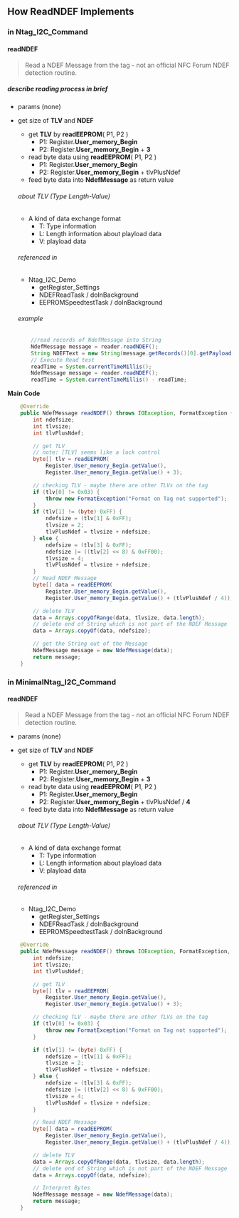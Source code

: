 


##  How ReadNDEF Implements

### in Ntag_I2C_Command
#### readNDEF
> Read a NDEF Message from the tag - not an official NFC Forum NDEF detection routine.
##### describe reading process in brief
- params (none) 
- get size of **TLV** and **NDEF**
	- get **TLV** by **readEEPROM**( P1, P2 )
		- P1: Register.**User_memory_Begin**
		- P2: Register.**User_memory_Begin** + **3** 
	- read byte data using **readEEPROM**( P1, P2 )
 		- P1: Register.**User_memory_Begin**
		- P2: Register.**User_memory_Begin** + tlvPlusNdef
	-  feed byte data into **NdefMessage** as return value 
	###### about TLV (Type Length-Value)
	- A kind of data exchange format
		- T: Type information
		- L: Length information about playload data
		- V: playload data

	###### referenced in
	- Ntag_I2C_Demo
		- getRegister_Settings
		- NDEFReadTask / doInBackground
		- EEPROMSpeedtestTask / doInBackground
	###### example
	```java
		//read records of NdefMessage into String
		NdefMessage message = reader.readNDEF();  
		String NDEFText = new String(message.getRecords()[0].getPayload(),"US-ASCII");
		// Execute Read test  
		readTime = System.currentTimeMillis();  
		NdefMessage message = reader.readNDEF();  
		readTime = System.currentTimeMillis() - readTime;
	```
**Main Code**
```java
	@Override  
	public NdefMessage readNDEF() throws IOException, FormatException {  
		int ndefsize;  
		int tlvsize;  
		int tlvPlusNdef;  

		// get TLV  
		// note: [TLV] seems like a lock control  
		byte[] tlv = readEEPROM(
			Register.User_memory_Begin.getValue(),  
			Register.User_memory_Begin.getValue() + 3);  

		// checking TLV - maybe there are other TLVs on the tag  
		if (tlv[0] != 0x03) {  
			throw new FormatException("Format on Tag not supported");  
		}  
		if (tlv[1] != (byte) 0xFF) {  
			ndefsize = (tlv[1] & 0xFF);  
			tlvsize = 2;  
			tlvPlusNdef = tlvsize + ndefsize;  
		} else {  
			ndefsize = (tlv[3] & 0xFF);  
			ndefsize |= ((tlv[2] << 8) & 0xFF00);  
			tlvsize = 4;  
			tlvPlusNdef = tlvsize + ndefsize;  
		}  
		// Read NDEF Message  
		byte[] data = readEEPROM(
			Register.User_memory_Begin.getValue(),  
			Register.User_memory_Begin.getValue() + (tlvPlusNdef / 4));  

		// delete TLV  
		data = Arrays.copyOfRange(data, tlvsize, data.length);  
		// delete end of String which is not part of the NDEF Message  
		data = Arrays.copyOf(data, ndefsize);  

		// get the String out of the Message  
		NdefMessage message = new NdefMessage(data);  
		return message;
	}
```


### in MinimalNtag_I2C_Command
#### readNDEF
> Read a NDEF Message from the tag - not an official NFC Forum NDEF detection routine.
- params (none) 
- get size of **TLV** and **NDEF**
	- get **TLV** by **readEEPROM**( P1, P2 )
		- P1: Register.**User_memory_Begin**
		- P2: Register.**User_memory_Begin** + **3** 
	- read byte data using **readEEPROM**( P1, P2 )
 		- P1: Register.**User_memory_Begin**
		- P2: Register.**User_memory_Begin** + tlvPlusNdef / **4**
	-  feed byte data into **NdefMessage** as return value 
	###### about TLV (Type Length-Value)
	- A kind of data exchange format
		- T: Type information
		- L: Length information about playload data
		- V: playload data

	###### referenced in
	- Ntag_I2C_Demo
		- getRegister_Settings
		- NDEFReadTask / doInBackground
		- EEPROMSpeedtestTask / doInBackground
```java
	@Override  
	public NdefMessage readNDEF() throws IOException, FormatException, CommandNotSupportedException {  
		int ndefsize;  
		int tlvsize;  
		int tlvPlusNdef;  

		// get TLV  
		byte[] tlv = readEEPROM(
			Register.User_memory_Begin.getValue(),  
			Register.User_memory_Begin.getValue() + 3);  

		// checking TLV - maybe there are other TLVs on the tag  
		if (tlv[0] != 0x03) {  
			throw new FormatException("Format on Tag not supported");  
		}  

		if (tlv[1] != (byte) 0xFF) {  
			ndefsize = (tlv[1] & 0xFF);  
			tlvsize = 2;  
			tlvPlusNdef = tlvsize + ndefsize;  
		} else {  
			ndefsize = (tlv[3] & 0xFF);  
			ndefsize |= ((tlv[2] << 8) & 0xFF00);  
			tlvsize = 4;  
			tlvPlusNdef = tlvsize + ndefsize;  
		}  

		// Read NDEF Message  
		byte[] data = readEEPROM(
			Register.User_memory_Begin.getValue(),  
			Register.User_memory_Begin.getValue() + (tlvPlusNdef / 4));  

		// delete TLV  
		data = Arrays.copyOfRange(data, tlvsize, data.length);  
		// delete end of String which is not part of the NDEF Message  
		data = Arrays.copyOf(data, ndefsize);  

		// Interpret Bytes  
		NdefMessage message = new NdefMessage(data);  
		return message;  
	}
```
 



<!--stackedit_data:
eyJoaXN0b3J5IjpbLTU5MDc2MjUwNl19
-->
